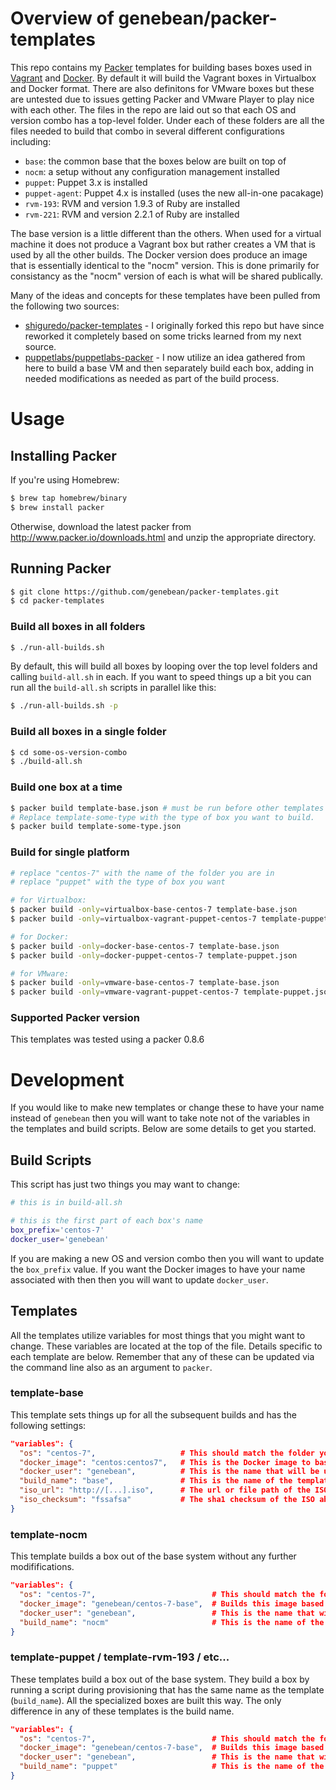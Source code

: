 # Overview of genebean/packer-templates

This repo contains my [Packer][packer] templates for building bases boxes used
in [Vagrant][vagrant] and [Docker][docker]. By default it will build the Vagrant
boxes in Virtualbox and Docker format. There are also definitons for VMware boxes
but these are untested due to issues getting Packer and VMware Player to play
nice with each other. The files in the repo are laid out
so that each OS and version combo has a top-level folder. Under each of these
folders are all the files needed to build that combo in several different
configurations including:
- `base`: the common base that the boxes below are built on top of
- `nocm`: a setup without any configuration management installed
- `puppet`: Puppet 3.x is installed
- `puppet-agent`: Puppet 4.x is installed (uses the new all-in-one pacakage)
- `rvm-193`: RVM and version 1.9.3 of Ruby are installed
- `rvm-221`: RVM and version 2.2.1 of Ruby are installed

The base version is a little different than the others. When used for a
virtual machine it does not produce a Vagrant box but rather creates a
VM that is used by all the other builds. The Docker version does produce
an image that is essentially identical to the "nocm" version. This is
done primarily for consistancy as the "nocm" version of each is what
will be shared publically.

Many of the ideas and concepts for these templates have been pulled
from the following two sources:
- [shiguredo/packer-templates][shiguredo/packer-templates] -
  I originally forked this repo but have since reworked it completely based on
  some tricks learned from my next source.
- [puppetlabs/puppetlabs-packer][puppetlabs/puppetlabs-packer] -
  I now utilize an idea gathered from here to build a base VM and then
  separately build each box, adding in needed modifications as needed as part of
  the build process.


# Usage

## Installing Packer

If you're using Homebrew:

```bash
$ brew tap homebrew/binary
$ brew install packer
```

Otherwise, download the latest packer from http://www.packer.io/downloads.html
and unzip the appropriate directory.


## Running Packer

```bash
$ git clone https://github.com/genebean/packer-templates.git
$ cd packer-templates
```

### Build all boxes in all folders

```bash
$ ./run-all-builds.sh
```

By default, this will build all boxes by looping over the top
level folders and calling `build-all.sh` in each. If you want
to speed things up a bit you can run all the `build-all.sh`
scripts in parallel like this:

```bash
$ ./run-all-builds.sh -p
```


### Build all boxes in a single folder

```bash
$ cd some-os-version-combo
$ ./build-all.sh
```

### Build one box at a time

```bash
$ packer build template-base.json # must be run before other templates
# Replace template-some-type with the type of box you want to build.
$ packer build template-some-type.json
```

### Build for single platform

```bash
# replace "centos-7" with the name of the folder you are in
# replace "puppet" with the type of box you want

# for Virtualbox:
$ packer build -only=virtualbox-base-centos-7 template-base.json
$ packer build -only=virtualbox-vagrant-puppet-centos-7 template-puppet.json

# for Docker:
$ packer build -only=docker-base-centos-7 template-base.json
$ packer build -only=docker-puppet-centos-7 template-puppet.json

# for VMware:
$ packer build -only=vmware-base-centos-7 template-base.json
$ packer build -only=vmware-vagrant-puppet-centos-7 template-puppet.json
```


### Supported Packer version

This templates was tested using a packer 0.8.6


# Development

If you would like to make new templates or change these to have your name
instead of `genebean` then you will want to take note not of the variables
in the templates and build scripts. Below are some details to get you
started.

## Build Scripts

This script has just two things you may want to change:

```bash
# this is in build-all.sh

# this is the first part of each box's name
box_prefix='centos-7'
docker_user='genebean'
````

If you are making a new OS and version combo then you will  want to update
the `box_prefix` value. If you want the Docker images to have your name
associated with then then you will want to update `docker_user`.

## Templates

All the templates utilize variables for most things that you might want
to change. These variables are located at the top of the file. Details
specific to each template are below. Remember that any of these can be
updated via the command line also as an argument to `packer`.

### template-base

This template sets things up for all the subsequent builds and has the
following settings:

```json
"variables": {
  "os": "centos-7",                   # This should match the folder you are in
  "docker_image": "centos:centos7",   # This is the Docker image to base your images on
  "docker_user": "genebean",          # This is the name that will be used when exporting the Docker image
  "build_name": "base",               # This is the name of the template you are in
  "iso_url": "http://[...].iso",      # The url or file path of the ISO to use
  "iso_checksum": "fssafsa"           # The sha1 checksum of the ISO above
}
```

### template-nocm

This template builds a box out of the base system without any further
modififications.

```json
"variables": {
  "os": "centos-7",                          # This should match the folder you are in
  "docker_image": "genebean/centos-7-base",  # Builds this image based on the base one
  "docker_user": "genebean",                 # This is the name that will be used when exporting the Docker image
  "build_name": "nocm"                       # This is the name of the template you are in
}
```

### template-puppet / template-rvm-193 / etc...

These templates build a box out of the base system. They build a box
by running a script during provisioning that has the same name as
the template (`build_name`). All the specialized boxes are built
this way. The only difference in any of these templates is the build
name.

```json
"variables": {
  "os": "centos-7",                          # This should match the folder you are in
  "docker_image": "genebean/centos-7-base",  # Builds this image based on the base one
  "docker_user": "genebean",                 # This is the name that will be used when exporting the Docker image
  "build_name": "puppet"                     # This is the name of the template you are in
}
```


[docker]: https://www.docker.com
[shiguredo/packer-templates]: https://github.com/shiguredo/packer-templates
[packer]: https://packer.io
[puppetlabs/puppetlabs-packer]: https://github.com/puppetlabs/puppetlabs-packer
[vagrant]: https://www.vagrantup.com
